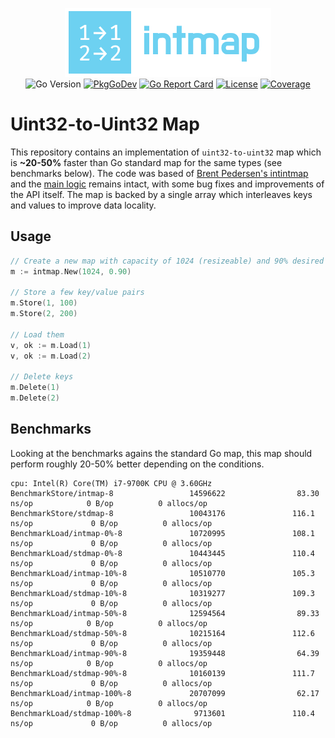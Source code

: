 <p align="center">
<img width="330" height="110" src=".github/logo.png" border="0" alt="kelindar/intmap">
<br>
<img src="https://img.shields.io/github/go-mod/go-version/kelindar/intmap" alt="Go Version">
<a href="https://pkg.go.dev/github.com/kelindar/intmap"><img src="https://pkg.go.dev/badge/github.com/kelindar/intmap" alt="PkgGoDev"></a>
<a href="https://goreportcard.com/report/github.com/kelindar/intmap"><img src="https://goreportcard.com/badge/github.com/kelindar/intmap" alt="Go Report Card"></a>
<a href="https://opensource.org/licenses/MIT"><img src="https://img.shields.io/badge/License-MIT-blue.svg" alt="License"></a>
<a href="https://coveralls.io/github/kelindar/intmap"><img src="https://coveralls.io/repos/github/kelindar/intmap/badge.svg" alt="Coverage"></a>
</p>

# Uint32-to-Uint32 Map

This repository contains an implementation of `uint32-to-uint32` map which is **~20-50%** faster than Go standard map for the same types (see benchmarks below). The code was based of [Brent Pedersen's intintmap](https://github.com/brentp/intintmap) and the [main logic](http://java-performance.info/implementing-world-fastest-java-int-to-int-hash-map/) remains intact, with some bug fixes and improvements of the API itself. The map is backed by a single array which interleaves keys and values to improve data locality.

## Usage

```go
// Create a new map with capacity of 1024 (resizeable) and 90% desired fill rate
m := intmap.New(1024, 0.90)

// Store a few key/value pairs
m.Store(1, 100)
m.Store(2, 200)

// Load them
v, ok := m.Load(1)
v, ok := m.Load(2)

// Delete keys
m.Delete(1)
m.Delete(2)
```

## Benchmarks

Looking at the benchmarks agains the standard Go map, this map should perform roughly 20-50% better depending on the conditions.

```
cpu: Intel(R) Core(TM) i7-9700K CPU @ 3.60GHz
BenchmarkStore/intmap-8                 14596622                83.30 ns/op            0 B/op          0 allocs/op
BenchmarkStore/stdmap-8                 10043176               116.1 ns/op             0 B/op          0 allocs/op
BenchmarkLoad/intmap-0%-8               10720995               108.1 ns/op             0 B/op          0 allocs/op
BenchmarkLoad/stdmap-0%-8               10443445               110.4 ns/op             0 B/op          0 allocs/op
BenchmarkLoad/intmap-10%-8              10510770               105.3 ns/op             0 B/op          0 allocs/op
BenchmarkLoad/stdmap-10%-8              10319277               109.3 ns/op             0 B/op          0 allocs/op
BenchmarkLoad/intmap-50%-8              12594564                89.33 ns/op            0 B/op          0 allocs/op
BenchmarkLoad/stdmap-50%-8              10215164               112.6 ns/op             0 B/op          0 allocs/op
BenchmarkLoad/intmap-90%-8              19359448                64.39 ns/op            0 B/op          0 allocs/op
BenchmarkLoad/stdmap-90%-8              10160139               111.7 ns/op             0 B/op          0 allocs/op
BenchmarkLoad/intmap-100%-8             20707099                62.17 ns/op            0 B/op          0 allocs/op
BenchmarkLoad/stdmap-100%-8              9713601               110.4 ns/op             0 B/op          0 allocs/op
```
